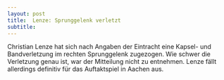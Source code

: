 ```yaml
---
layout: post
title:  Lenze: Sprunggelenk verletzt
subtitle:  
---
```


Christian Lenze hat sich nach Angaben der Eintracht eine Kapsel- und Bandverletzung im rechten Sprunggelenk zugezogen. Wie schwer die Verletzung genau ist, war der Mitteilung nicht zu entnehmen. Lenze fällt allerdings definitiv für das Auftaktspiel in Aachen aus.


